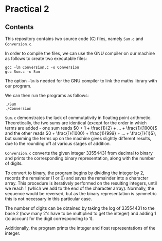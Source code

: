 
# Practical 2

## Contents 

This repository contains two source code (C) files, namely `Sum.c` and `Conversion.c`.

In order to compile the files, we can use the GNU compiler on our machine as follows to create two executable files:

```
gcc -lm Conversion.c -o Conversion
gcc Sum.c -o Sum

```
The option `-lm` is needed for the GNU compiler to link the maths library with our program.

We can then run the programs as follows:

```
./Sum
./Conversion

```
 
`Sum.c` demonstrates the lack of commutativity in floating point arithmetic. Theoretically, the two sums are identical (except for the order in which terms are added - one sum reads $0 + 1 + \frac{1}{2} + ... + \frac{1}{1000}$ and the other reads $0 + \frac{1}{1000} + \frac{1}{999} + ... + \frac{1}{1}$), but summing the terms up on the machine gives slightly different results, due to the rounding off at various stages of addition. 

`Conversion.c` converts the given integer 33554431 from decimal to binary and prints the corresponding binary representation, along with the number of digits.

To convert to binary, the program begins by dividing the integer by 2, records the remainder (1 or 0) and saves the remainder into a character array. This procedure is iteratively performed on the resulting integers, until we reach 1 (which we add to the end of the character array). Normally, the sequence would be reversed, but as the binary representation is symmetric this is not necessary in this particular case.

The number of digits can be obtained by taking the log of 33554431 to the base 2 (how many 2's have to be multiplied to get the integer) and adding 1 (to account for the digit corresponding to 1).   

Additionally, the program prints the integer and float representations of the integer.

 
